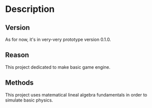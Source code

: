 # Description

## Version

As for now, it's in very-very prototype version 0.1.0.

## Reason
This project dedicated to make basic game engine.

## Methods

This project uses matematical lineal algebra fundamentals in order to simulate basic physics.
